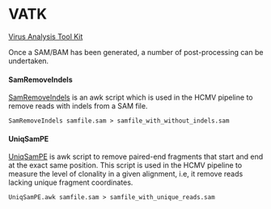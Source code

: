 # VATK
[Virus Analysis Tool Kit](https://github.com/centre-for-virus-research/VATK)

Once a SAM/BAM has been generated, a number of post-processing can be undertaken.

#### SamRemoveIndels

[SamRemoveIndels](https://github.com/centre-for-virus-research/VATK/blob/master/AssemblyPostProcessing/SamRemoveIndels.awk) is an awk script 
which is used in the HCMV pipeline to remove reads with indels from a SAM file.

```
SamRemoveIndels samfile.sam > samfile_with_without_indels.sam
```


#### UniqSamPE

[UniqSamPE](https://github.com/centre-for-virus-research/VATK/blob/master/AssemblyPostProcessing/UniqSamPE.awk) is awk script 
to remove paired-end fragments that start and end at the exact same position. This script is used in the HCMV pipeline to 
measure the level of clonality in a given alignment, i.e, it remove reads lacking unique 
fragment coordinates.

```
UniqSamPE.awk samfile.sam > samfile_with_unique_reads.sam
```
